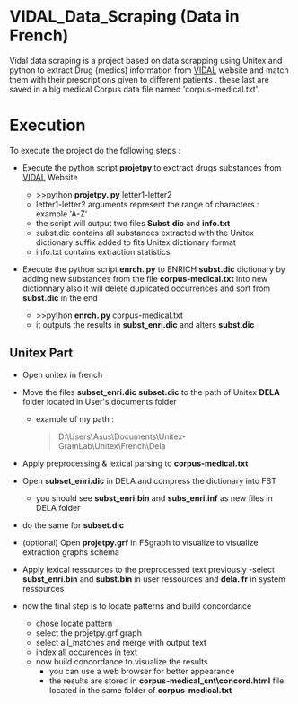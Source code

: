 # VIDAL_Data_Scraping (Data in French)

Vidal data scraping is a project based on data scrapping using Unitex and python to extract Drug (medics) information from [VIDAL](https://www.vidal.fr) website 
and match them with their prescriptions given to different patients . these last are saved in a big medical Corpus data file named 'corpus-medical.txt'. 

# Execution

To execute the project do the following steps :

 - Execute the python script **projetpy** to exctract drugs substances from [VIDAL](https://www.vidal.fr) Website
	 -  \>>python **projetpy. py**  letter1-letter2
	- letter1-letter2 arguments represent the range of characters : example 'A-Z'
	- the script will output two files **Subst.dic** and **info.txt**
	- subst.dic contains all substances extracted with the Unitex dictionary suffix added to fits Unitex dictionary format
	- info.txt contains extraction statistics 
	
 - Execute the python script **enrch. py** to ENRICH **subst.dic** dictionary by adding new substances from the file **corpus-medical.txt** into new dictionnary also it will delete duplicated occurrences and sort from **subst.dic** in the end 
	 -  \>>python **enrch. py** corpus-medical.txt 
	 - it outputs the results in **subst_enri.dic** and alters **subst.dic**
## **Unitex** Part
 - Open unitex in french

 - Move the files **subset_enri.dic**  **subset.dic** to the path of Unitex **DELA** folder located in User's documents folder 
	 - example of my path :

		>D:\Users\Asus\Documents\Unitex-GramLab\Unitex\French\Dela 
 - Apply preprocessing & lexical parsing to **corpus-medical.txt** 
 - Open **subset_enri.dic** in DELA and compress the dictionary into FST 
	 - you should see **subst_enri.bin** and **subs_enri.inf** as new files in DELA folder
 - do the same for **subset.dic**
 - (optional) Open **projetpy.grf** in FSgraph to visualize to visualize extraction graphs schema
 - Apply lexical ressources to the preprocessed text previously 
	 -select  **subst_enri.bin** and **subst.bin** in user ressources and **dela. fr** in system ressources
	 

 - now the final step is to locate patterns and build concordance
	 - chose locate pattern
	 - select the projetpy.grf graph 
	 - select all_matches and merge with output text 
	 - index all occurences in text
	 - now build concordance to visualize the results
		 - you can use a web browser for better appearance
		 - the results are stored in **corpus-medical_snt\concord.html** file located in the same folder of **corpus-medical.txt**


